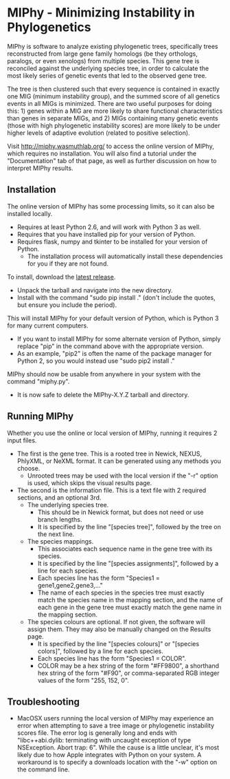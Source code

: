 # MIPhy - Minimizing Instability in Phylogenetics

MIPhy is software to analyze existing phylogenetic trees, specifically trees reconstructed from large gene family homologs (be they orthologs, paralogs, or even xenologs) from multiple species. This gene tree is reconciled against the underlying species tree, in order to calculate the most likely series of genetic events that led to the observed gene tree.

The tree is then clustered such that every sequence is contained in exactly one MIG (minimum instability group), and the summed score of all genetics events in all MIGs is minimized. There are two useful purposes for doing this: 1) genes within a MIG are more likely to share functional characteristics than genes in separate MIGs, and 2) MIGs containing many genetic events (those with high phylogenetic instability scores) are more likely to be under higher levels of adaptive evolution (related to positive selection).

Visit http://miphy.wasmuthlab.org/ to access the online version of MIPhy, which requires no installation. You will also find a tutorial under the "Documentation" tab of that page, as well as further discussion on how to interpret MIPhy results.

## Installation
The online version of MIPhy has some processing limits, so it can also be installed locally.
- Requires at least Python 2.6, and will work with Python 3 as well.
- Requires that you have installed pip for your version of Python.
- Requires flask, numpy and tkinter to be installed for your version of Python.
  - The installation process will automatically install these dependencies for you if they are not found.

To install, download the [latest release](https://github.com/dave-the-scientist/miphy/releases).
- Unpack the tarball and navigate into the new directory.
- Install with the command "sudo pip install ." (don't include the quotes, but ensure you include the period).

This will install MIPhy for your default version of Python, which is Python 3 for many current computers.
- If you want to install MIPhy for some alternate version of Python, simply replace "pip" in the command above with the appropriate version.
- As an example, "pip2" is often the name of the package manager for Python 2, so you would instead use "sudo pip2 install ."

MIPhy should now be usable from anywhere in your system with the command "miphy.py".
- It is now safe to delete the MIPhy-X.Y.Z tarball and directory.

## Running MIPhy
Whether you use the online or local version of MIPhy, running it requires 2 input files.
- The first is the gene tree. This is a rooted tree in Newick, NEXUS, PhlyXML, or NeXML format. It can be generated using any methods you choose.
  - Unrooted trees may be used with the local version if the "-r" option is used, which skips the visual results page.
- The second is the information file. This is a text file with 2 required sections, and an optional 3rd.
  - The underlying species tree.
    - This should be in Newick format, but does not need or use branch lengths.
    - It is specified by the line "[species tree]", followed by the tree on the next line.
  - The species mappings.
    - This associates each sequence name in the gene tree with its species.
    - It is specified by the line "[species assignments]", followed by a line for each species.
    - Each species line has the form "Species1 = gene1,gene2,gene3,..."
    - The name of each species in the species tree must exactly match the species name in the mapping section, and the name of each gene in the gene tree must exactly match the gene name in the mapping section.
  - The species colours are optional. If not given, the software will assign them. They may also be manually changed on the Results page.
    - It is specified by the line "[species colours]" or "[species colors]", followed by a line for each species.
    - Each species line has the form "Species1 = COLOR".
    - COLOR may be a hex string of the form "#FF9800", a shorthand hex string of the form "#F90", or comma-separated RGB integer values of the form "255, 152, 0".

## Troubleshooting
- MacOSX users running the local version of MIPhy may experience an error when attempting to save a tree image or phylogenetic instability scores file. The error log is generally long and ends with "libc++abi.dylib: terminating with uncaught exception of type NSException. Abort trap: 6". While the cause is a little unclear, it's most likely due to how Apple integrates with Python on your system. A workaround is to specify a downloads location with the "-w" option on the command line.
